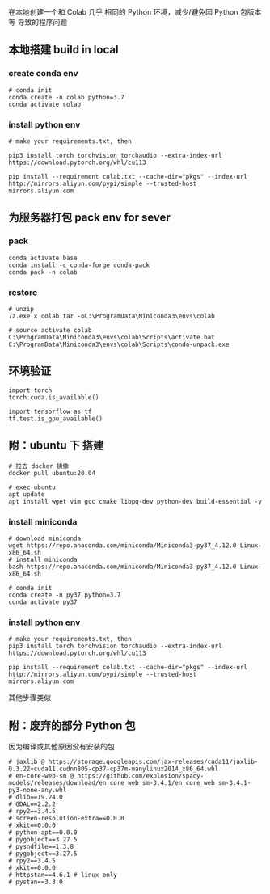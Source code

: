 在本地创建一个和 Colab 几乎 相同的 Python 环境，减少/避免因 Python 包版本等 导致的程序问题

## 本地搭建 build in local 

### create conda env

```
# conda init
conda create -n colab python=3.7
conda activate colab
```

### install python env

```
# make your requirements.txt, then

pip3 install torch torchvision torchaudio --extra-index-url https://download.pytorch.org/whl/cu113

pip install --requirement colab.txt --cache-dir="pkgs" --index-url http://mirrors.aliyun.com/pypi/simple --trusted-host mirrors.aliyun.com
```


## 为服务器打包 pack env for sever

### pack

```
conda activate base
conda install -c conda-forge conda-pack
conda pack -n colab
```

### restore

```
# unzip
7z.exe x colab.tar -oC:\ProgramData\Miniconda3\envs\colab

# source activate colab
C:\ProgramData\Miniconda3\envs\colab\Scripts\activate.bat
C:\ProgramData\Miniconda3\envs\colab\Scripts\conda-unpack.exe
```

## 环境验证 

```
import torch
torch.cuda.is_available()

import tensorflow as tf
tf.test.is_gpu_available()
```


## 附：ubuntu 下 搭建

```
# 拉去 docker 镜像
docker pull ubuntu:20.04

# exec ubuntu
apt update
apt install wget vim gcc cmake libpq-dev python-dev build-essential -y

```

### install miniconda

```
# download miniconda 
wget https://repo.anaconda.com/miniconda/Miniconda3-py37_4.12.0-Linux-x86_64.sh
# install miniconda 
bash https://repo.anaconda.com/miniconda/Miniconda3-py37_4.12.0-Linux-x86_64.sh

# conda init
conda create -n py37 python=3.7
conda activate py37

```

### install python env

```
# make your requirements.txt, then
pip3 install torch torchvision torchaudio --extra-index-url https://download.pytorch.org/whl/cu113

pip install --requirement colab.txt --cache-dir="pkgs" --index-url http://mirrors.aliyun.com/pypi/simple --trusted-host mirrors.aliyun.com
```

其他步骤类似


## 附：废弃的部分 Python 包

因为编译或其他原因没有安装的包

```
# jaxlib @ https://storage.googleapis.com/jax-releases/cuda11/jaxlib-0.3.22+cuda11.cudnn805-cp37-cp37m-manylinux2014_x86_64.whl
# en-core-web-sm @ https://github.com/explosion/spacy-models/releases/download/en_core_web_sm-3.4.1/en_core_web_sm-3.4.1-py3-none-any.whl
# dlib==19.24.0
# GDAL==2.2.2
# rpy2==3.4.5
# screen-resolution-extra==0.0.0
# xkit==0.0.0
# python-apt==0.0.0
# pygobject==3.27.5
# pysndfile==1.3.8
# pygobject==3.27.5
# rpy2==3.4.5
# xkit==0.0.0
# httpstan==4.6.1 # linux only
# pystan==3.3.0
```
